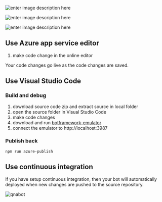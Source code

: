 ![enter image description here](https://franceconnect.gouv.fr/images/fc_logo_v2.png)

![enter image description here](https://2.bp.blogspot.com/-V3CtS3b1HAc/WWzaWvwJzVI/AAAAAAAABUc/0Od0YddweRUVbOt5OyRbd-6AhJJUwGQ1ACLcBGAs/s1600/Title.png)

![enter image description here](https://image.slidesharecdn.com/cortanawithoutcn-160421070246/95/cortana-a-microsoft-virtual-personal-assistant-19-638.jpg?cb=1461222431)


## Use Azure app service editor

1. make code change in the online editor

Your code changes go live as the code changes are saved.

## Use Visual Studio Code

### Build and debug
1. download source code zip and extract source in local folder
2. open the source folder in  Visual Studio Code
3. make code changes
4. download and run [botframework-emulator](https://emulator.botframework.com/)
5. connect the emulator to http://localhost:3987

### Publish back

```
npm run azure-publish
```

## Use continuous integration

If you have setup continuous integration, then your bot will automatically deployed when new changes are pushed to the source repository.

![qnabot](https://docs.microsoft.com/en-us/azure/cognitive-services/qnamaker/images/botframeworkarch.png)



